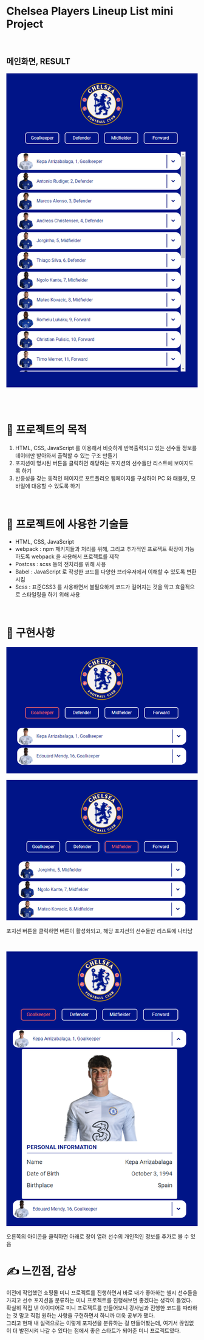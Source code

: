 # Chelsea Players Lineup List mini Project
<br />

## 메인화면, RESULT

![chelsea-mini-prj](./static/readme-imgs/players-lineup-rm1.png)

<br /><br />

# 📑 프로젝트의 목적

1. HTML, CSS, JavaScript 를 이용해서 비슷하게 반복출력되고 있는 선수들 정보를 데이터만 받아와서 출력할 수 있는 구조 만들기
1. 포지션이 명시된 버튼을 클릭하면 해당하는 포지션의 선수들만 리스트에 보여지도록 하기
1. 반응성을 갖는 동적인 페이지로 포트폴리오 웹페이지를 구성하여 PC 와 태블릿, 모바일에 대응할 수 있도록 하기

<br />

# 📌 프로젝트에 사용한 기술들

- HTML, CSS, JavaScript
- webpack : npm 패키지들과 처리를 위해, 그리고 추가적인 프로젝트 확장이 가능하도록 webpack 을 사용해서 프로젝트를 제작
- Postcss : scss 등의 전처리를 위해 사용
- Babel : JavaScript 로 작성한 코드를 다양한 브라우저에서 이해할 수 있도록 변환시킴
- Scss : 표준CSS3 를 사용하면서 불필요하게 코드가 길어지는 것을 막고 효율적으로 스타일링을 하기 위해 사용

<br />

# 💾 구현사항

![chelsea-mini-prj](./static/readme-imgs/players-lineup-rm2.png)
<br />

![chelsea-mini-prj](./static/readme-imgs/players-lineup-rm3.png)
<br />

포지션 버튼을 클릭하면 버튼이 활성화되고, 해당 포지션의 선수들만 리스트에 나타남

<br />


![chelsea-mini-prj](./static/readme-imgs/players-lineup-rm4.png)
<br />

오른쪽의 아이콘을 클릭하면 아래로 창이 열려 선수의 개인적인 정보를 추가로 볼 수 있음
<br />

# ✍ 느낀점, 감상

이전에 작업했던 쇼핑몰 미니 프로젝트를 진행하면서 바로 내가 좋아하는 첼시 선수들을 가지고 선수 포지션을 분류하는 미니 프로젝트를 진행해보면 좋겠다는 생각이 들었다.<br />
확실히 직접 낸 아이디어로 미니 프로젝트를 만들어보니 강사님과 진행한 코드를 따라하는 것 말고 직접 원하는 사항을 구현하면서 하니까 더욱 공부가 됐다.<br />
그리고 현재 내 실력으로는 이렇게 포지션을 분류하는 걸 만들어봤는데, 여기서 끊임없이 더 발전시켜 나갈 수 있다는 점에서 좋은 스타트가 되어준 미니 프로젝트였다.
